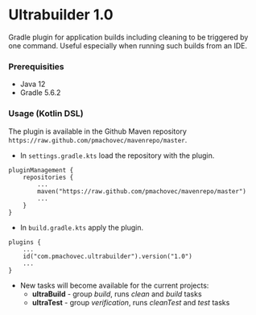 # Ultrabuilder 1.0
Gradle plugin for application builds including cleaning to be triggered by one command. Useful especially when running such builds from an IDE.

### Prerequisities
* Java 12
* Gradle 5.6.2

### Usage (Kotlin DSL)
The plugin is available in the Github Maven repository `https://raw.github.com/pmachovec/mavenrepo/master`.
* In `settings.gradle.kts` load the repository with the plugin.
```
pluginManagement {
    repositories {
        ...
        maven("https://raw.github.com/pmachovec/mavenrepo/master")
        ...
    }
}
```
* In `build.gradle.kts` apply the plugin.
```
plugins {
    ...
    id("com.pmachovec.ultrabuilder").version("1.0")
    ...
}
```
* New tasks will become available for the current projects:
    - **ultraBuild** - group _build_, runs _clean_ and _build_ tasks
    - **ultraTest** - group _verification_, runs _cleanTest_ and _test_ tasks

